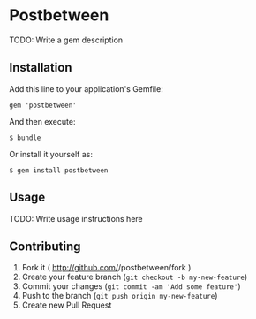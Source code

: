 # Postbetween

TODO: Write a gem description

## Installation

Add this line to your application's Gemfile:

    gem 'postbetween'

And then execute:

    $ bundle

Or install it yourself as:

    $ gem install postbetween

## Usage

TODO: Write usage instructions here

## Contributing

1. Fork it ( http://github.com/<my-github-username>/postbetween/fork )
2. Create your feature branch (`git checkout -b my-new-feature`)
3. Commit your changes (`git commit -am 'Add some feature'`)
4. Push to the branch (`git push origin my-new-feature`)
5. Create new Pull Request
